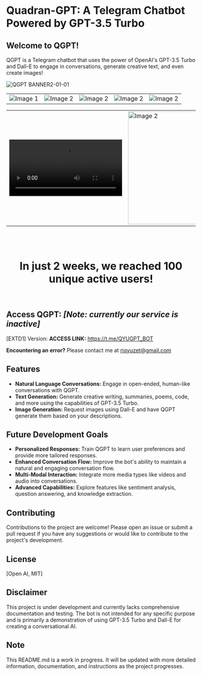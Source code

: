 # Quadran-GPT: A Telegram Chatbot Powered by GPT-3.5 Turbo 

## Welcome to QGPT! 

QGPT is a Telegram chatbot that uses the power of OpenAI's GPT-3.5 Turbo and Dall-E to engage in conversations, generate creative text, and even create images! 

![QGPT BANNER2-01-01](https://github.com/Qyuzet/Quadran-GPT/assets/93258081/7886bd6f-6f5f-40a0-abf0-2ef7dc043a9b)

<div align="center">
  <table>
    <tr>
      <td><img src="https://github.com/user-attachments/assets/dc422619-663a-4eee-98b6-03b393dda329" alt="Image 1"/></td>
      <td><img src="https://github.com/user-attachments/assets/1f66f639-4e9c-4608-b498-139899ea5384" alt="Image 2"/></td>
      <td><img src="https://github.com/user-attachments/assets/948f3544-5ae1-4e20-be28-6e10412d4488" alt="Image 2"/></td>
      <td><img src="https://github.com/user-attachments/assets/ec7631b8-32ea-434f-aa3f-80366dfd82d7" alt="Image 2"/></td>
      <td><img src="https://github.com/user-attachments/assets/057941fd-5793-4185-8ed8-0ea5ddc04d49" alt="Image 2"/></td>
    </tr>
  </table>
</div>

<div align="center">
   <table>
    <tr>
      <td><video src="https://github.com/user-attachments/assets/9151bc1d-087a-430f-a249-70a5cedc447e" style="width:300px;" controls>
    Your browser does not support the video tag.
  </video></td>
      <td><img src="https://github.com/user-attachments/assets/b5e752f8-c80e-4453-b61f-505e7908ebe3" style="width:300px;" alt="Image 2"/></td>
    </tr>
  </table>
</div>

</br></br>

<div align="center">
<h1>In just 2 weeks, we reached 100 unique active users!</h1>
</div>
</br>

## Access QGPT: _**[Note: currently our service is inactive]**_

[EXTD1] Version:
**ACCESS LINK:** https://t.me/QYUGPT_BOT

**Encountering an error?** Please contact me at riqyuzet@gmail.com 

## Features

* **Natural Language Conversations:**  Engage in open-ended, human-like conversations with QGPT.
* **Text Generation:**  Generate creative writing, summaries, poems, code, and more using the capabilities of GPT-3.5 Turbo.
* **Image Generation:**  Request images using Dall-E and have QGPT generate them based on your descriptions.

## Future Development Goals

* **Personalized Responses:** Train QGPT to learn user preferences and provide more tailored responses. 
* **Enhanced Conversation Flow:** Improve the bot's ability to maintain a natural and engaging conversation flow.
* **Multi-Modal Interaction:**  Integrate more media types like videos and audio into conversations.
* **Advanced Capabilities:** Explore features like sentiment analysis, question answering, and knowledge extraction.

## Contributing

Contributions to the project are welcome!  Please open an issue or submit a pull request if you have any suggestions or would like to contribute to the project's development. 

## License

[Open AI, MIT]

## Disclaimer

This project is under development and currently lacks comprehensive documentation and testing. The bot is not intended for any specific purpose and is primarily a demonstration of using GPT-3.5 Turbo and Dall-E for creating a conversational AI.

## Note

This README.md is a work in progress. It will be updated with more detailed information, documentation, and instructions as the project progresses. 
